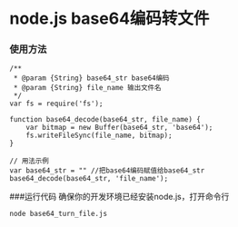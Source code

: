 # node.js base64编码转文件

### 使用方法
```
/**
 * @param {String} base64_str base64编码
 * @param {String} file_name 输出文件名
 */
var fs = require('fs');

function base64_decode(base64_str, file_name) {
    var bitmap = new Buffer(base64_str, 'base64');
    fs.writeFileSync(file_name, bitmap);
}

// 用法示例
var base64_str = "" //把base64编码赋值给base64_str
base64_decode(base64_str, 'file_name');

```

###运行代码
确保你的开发环境已经安装node.js，打开命令行

```
node base64_turn_file.js
```